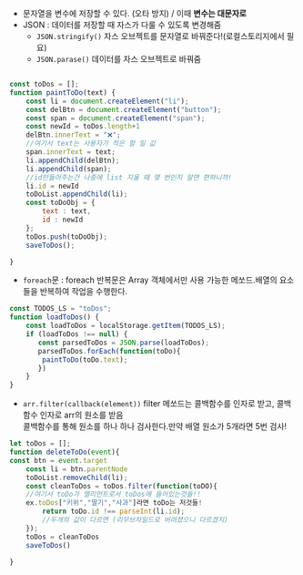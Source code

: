 - 문자열을 변수에 저장할 수 있다. (오타 방지) / 이때 **변수는 대문자로**
- JSON : 데이터를 저장할 때 자스가 다룰 수 있도록 변경해줌
  + `JSON.stringify()` 자스 오브젝트를 문자열로 바꿔준다!(로컬스토리지에서 필요)
  + `JSON.parase()` 데이터를 자스 오브젝트로 바꿔줌 


```javascript

const toDos = [];
function paintToDo(text) {
    const li = document.createElement("li");
    const delBtn = document.createElement("button");
    const span = document.createElement("span");
    const newId = toDos.length+1
    delBtn.innerText = "❌";
    //여기서 text는 사용자가 적은 할 일 값
    span.innerText = text;
    li.appendChild(delBtn);
    li.appendChild(span);
    //id만들어주는건 나중에 list 지울 때 몇 번인지 알면 편하니까! 
    li.id = newId
    toDoList.appendChild(li);
    const toDoObj = {
        text : text,
        id : newId
    };
    toDos.push(toDoObj);
    saveToDos();

}
```

- `foreach`문 : foreach 반복문은 Array 객체에서만 사용 가능한 메쏘드.배열의 요소들을 반복하여 작업을 수행한다.
```javascript
const TODOS_LS = "toDos";
function loadToDos() {
    const loadToDos = localStorage.getItem(TODOS_LS);
    if (loadToDos !== null) {
       const parsedToDos = JSON.parse(loadToDos);
       parsedToDos.forEach(function(toDo){
        paintToDo(toDo.text);
       })
    }
}
```
- `arr.filter(callback(element))`
filter 메쏘드는 콜백함수를 인자로 받고, 콜백함수 인자로 arr의 원소를 받음<br>
콜백함수를 통해 원소를 하나 하나 검사한다.만약 배열 원소가 5개라면 5번 검사!<br>


```javascript
let toDos = [];
function deleteToDo(event){
const btn = event.target
    const li = btn.parentNode
    toDoList.removeChild(li);
    const cleanToDos = toDos.filter(function(toDO){
    //여기서 toDo가 엘리먼트로서 toDos에 들어있는것들!! 
    ex.toDos["키위","딸기","사과"]라면 toDo는 저것들! 
        return toDo.id !== parseInt(li.id);
        //두개의 값이 다르면 (리무브차일드로 버려졌으니 다르겠지)
    });
    toDos = cleanToDos
    saveToDos()

}
```

